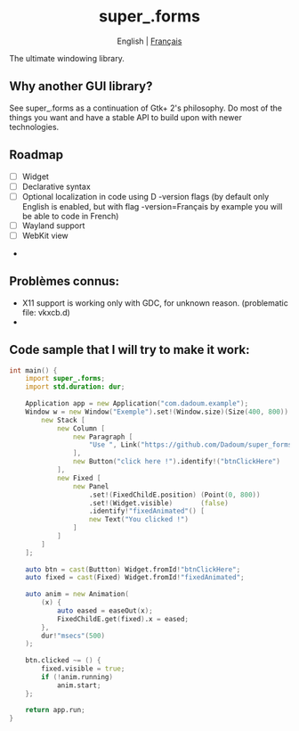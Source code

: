 <center>
    <h1>super_.forms</h1>
    English | <a href="LISEZMOI.md">Français</a>
</center>

The ultimate windowing library.

## Why another GUI library?

See super_.forms as a continuation of Gtk+ 2's philosophy. Do most of the things you want
and have a stable API to build upon with newer technologies.

## Roadmap

- [ ] Widget
- [ ] Declarative syntax
- [ ] Optional localization in code using D -version flags (by default only English is enabled, but with flag -version=Français by example you will be able to code in French)
- [ ] Wayland support
- [ ] WebKit view
- 
## Problèmes connus:

- X11 support is working only with GDC, for unknown reason.
  (problematic file: vkxcb.d)
-

## Code sample that I will try to make it work:

```d
int main() {
    import super_.forms;
    import std.duration: dur;
    
    Application app = new Application("com.dadoum.example");
    Window w = new Window("Exemple").set!(Window.size)(Size(400, 800)).set!(Window.resizeable)(false) [
        new Stack [
            new Column [
                new Paragraph [
                    "Use ", Link("https://github.com/Dadoum/super_forms", "super_.forms"), " !"
                ],
                new Button("click here !").identify!("btnClickHere")
            ],
            new Fixed [
                new Panel 
                    .set!(FixedChildE.position) (Point(0, 800))
                    .set!(Widget.visible)       (false)
                    .identify!"fixedAnimated"() [
                    new Text("You clicked !")
                ]
            ]
        ]
    ];
    
    auto btn = cast(Buttton) Widget.fromId!"btnClickHere";
    auto fixed = cast(Fixed) Widget.fromId!"fixedAnimated";
    
    auto anim = new Animation(
        (x) {
            auto eased = easeOut(x);
            FixedChildE.get(fixed).x = eased;
        },
        dur!"msecs"(500)
    );
    
    btn.clicked ~= () {
        fixed.visible = true;
        if (!anim.running)
            anim.start;
    };
    
    return app.run;
}
```
